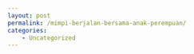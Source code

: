 ```yaml
---
layout: post
permalink: /mimpi-berjalan-bersama-anak-perempuan/
categories:
    - Uncategorized
---
```


